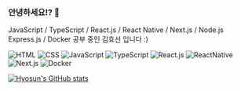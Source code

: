 ### 안녕하세요!? 👋

JavaScript / TypeScript /
React.js / React Native / Next.js /
Node.js Express.js / Docker 공부 중인 김효선 입니다 :)

![HTML](https://img.shields.io/badge/-HTML-orange)
![CSS](https://img.shields.io/badge/-CSS-red)
![JavaScript](https://img.shields.io/badge/-JavaScript-yellow)
![TypeScript](https://img.shields.io/badge/-TypeScript-blue)
![React.js](https://img.shields.io/badge/-React.js-lightskyblue)
![ReactNative](https://img.shields.io/badge/-ReactNative-deepskyblue)
![Next.js](https://img.shields.io/badge/-Next.js-white)
![Docker](https://img.shields.io/badge/-Docker-darkblue)

[![Hyosun's GitHub stats](https://github-readme-stats.vercel.app/api?username=Khyosunny&show_icons=true&theme=dark)](https://github.com/Khyosunny/github-readme-stats)
<!--
**Khyosunny/Khyosunny** is a ✨ _special_ ✨ repository because its `README.md` (this file) appears on your GitHub profile.

Here are some ideas to get you started:

- 🔭 I’m currently working on ...
- 🌱 I’m currently learning ...
- 👯 I’m looking to collaborate on ...
- 🤔 I’m looking for help with ...
- 💬 Ask me about ...
- 📫 How to reach me: ...
- 😄 Pronouns: ...
- ⚡ Fun fact: ...
-->
